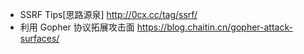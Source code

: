 - SSRF Tips[思路源泉]  http://0cx.cc/tag/ssrf/
- 利用 Gopher 协议拓展攻击面 https://blog.chaitin.cn/gopher-attack-surfaces/


